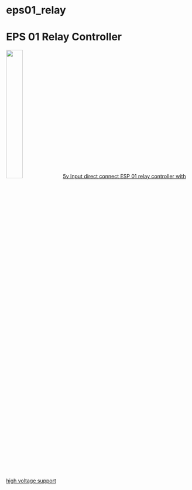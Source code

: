 # eps01_relay
<h1>EPS 01 Relay Controller</h1>
<img src="https://images-na.ssl-images-amazon.com/images/I/61lc0FO91iL._SL1000_.jpg" href="https://www.amazon.com/WINGONEER-Esp8266-Esp-01S-Module-Project/dp/B07B9SMRHX/" height="30%" width="30%"></img>
<a href="https://www.amazon.com/WINGONEER-Esp8266-Esp-01S-Module-Project/dp/B07B9SMRHX/ref=sr_1_20?s=electronics&ie=UTF8&qid=1542746831&sr=1-20&keywords=wingoneer+relay">5v Input direct connect ESP 01 relay controller with high voltage support</a>
